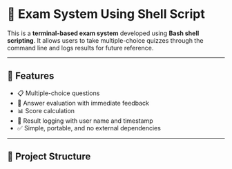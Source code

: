 # 📝 Exam System Using Shell Script

This is a **terminal-based exam system** developed using **Bash shell scripting**. It allows users to take multiple-choice quizzes through the command line and logs results for future reference.

---

## 🚀 Features

- 📋 Multiple-choice questions
- 🎯 Answer evaluation with immediate feedback
- 📊 Score calculation
- 🧾 Result logging with user name and timestamp
- ✅ Simple, portable, and no external dependencies

---

## 📂 Project Structure


